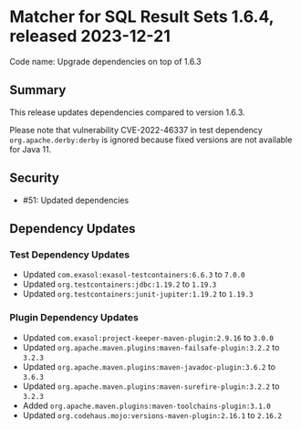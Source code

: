 # Matcher for SQL Result Sets 1.6.4, released 2023-12-21

Code name: Upgrade dependencies on top of 1.6.3

## Summary

This release updates dependencies compared to version 1.6.3.

Please note that vulnerability CVE-2022-46337 in test dependency `org.apache.derby:derby` is ignored because fixed versions are not available for Java 11.

## Security

* #51: Updated dependencies

## Dependency Updates

### Test Dependency Updates

* Updated `com.exasol:exasol-testcontainers:6.6.3` to `7.0.0`
* Updated `org.testcontainers:jdbc:1.19.2` to `1.19.3`
* Updated `org.testcontainers:junit-jupiter:1.19.2` to `1.19.3`

### Plugin Dependency Updates

* Updated `com.exasol:project-keeper-maven-plugin:2.9.16` to `3.0.0`
* Updated `org.apache.maven.plugins:maven-failsafe-plugin:3.2.2` to `3.2.3`
* Updated `org.apache.maven.plugins:maven-javadoc-plugin:3.6.2` to `3.6.3`
* Updated `org.apache.maven.plugins:maven-surefire-plugin:3.2.2` to `3.2.3`
* Added `org.apache.maven.plugins:maven-toolchains-plugin:3.1.0`
* Updated `org.codehaus.mojo:versions-maven-plugin:2.16.1` to `2.16.2`
